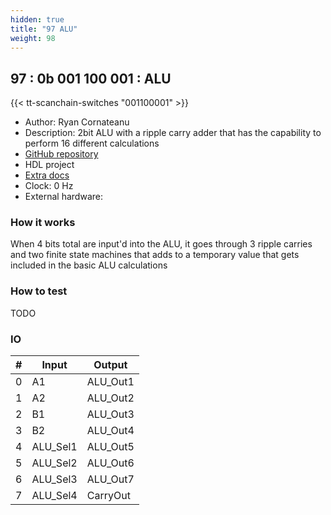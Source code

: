 ```yaml
---
hidden: true
title: "97 ALU"
weight: 98
---
```


## 97 : 0b 001 100 001 : ALU

{{< tt-scanchain-switches "001100001" >}}

* Author: Ryan Cornateanu
* Description: 2bit ALU with a ripple carry adder that has the capability to perform 16 different calculations
* [GitHub repository](https://github.com/ryancor/tt02-submission-template)
* HDL project
* [Extra docs]()
* Clock: 0 Hz
* External hardware: 



### How it works

When 4 bits total are input'd into the ALU, it goes through 3 ripple carries and two finite state machines that adds to a temporary value that gets included in the basic ALU calculations

### How to test

TODO

### IO

| # | Input        | Output       |
|---|--------------|--------------|
| 0 | A1  | ALU_Out1 |
| 1 | A2  | ALU_Out2 |
| 2 | B1  | ALU_Out3 |
| 3 | B2  | ALU_Out4 |
| 4 | ALU_Sel1  | ALU_Out5 |
| 5 | ALU_Sel2  | ALU_Out6 |
| 6 | ALU_Sel3  | ALU_Out7 |
| 7 | ALU_Sel4  | CarryOut |
